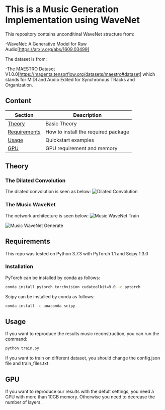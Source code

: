 # This is a Music Generation Implementation using WaveNet

This repository contains unconditinal WaveNet structure from:

-WaveNet: A Generative Model for Raw Audio[https://arxiv.org/abs/1609.03499]

The dataset is from:

-The MAESTRO Dataset V1.0.0[https://magenta.tensorflow.org/datasets/maestro#dataset] which stands for MIDI and Audio Edited for Synchronous TRacks and Organization.

## Content

| Section | Description |
|-|-|
| [Theory](#Theory) | Basic Theory |
| [Requirements](#Requirements) | How to install the required package |
| [Usage](#Usage) | Quickstart examples |
| [GPU](#GPU) | GPU requirement and memory |


## Theory

### The Dilated Convolution

The dilated convolution is seen as below:
![Dilated Convolution](https://drive.google.com/uc?export=view&id=1-hDX23TzHGA270vqnSuBVbEMjPbqQfAE)

### The Music WaveNet

The network architecture is seen below:
![Music WaveNet Train](https://drive.google.com/uc?export=view&id=1QKjEvd4HHBTQVHgORhLhcYho4hGvBDau)

![Music WaveNet Generate](https://drive.google.com/uc?export=view&id=1AOXf4xBtR8yWU5rxJ0kxA9RNC6HeAE5q)


## Requirements

This repo was tested on Python 3.7.3 with PyTorch 1.1 and Scipy 1.3.0

### Installation

PyTorch can be installed by conda as follows:
```bash
conda install pytorch torchvision cudatoolkit=9.0 -c pytorch
```
Scipy can be installed by conda as follows:
```bash
conda install -c anaconda scipy
```

## Usage

If you want to reproduce the results music reconstruction, you can run the command:
```bash
python train.py
```
If you want to train on different dataset, you should change the config.json file and train_files.txt

## GPU

If you want to reproduce our results with the defult settings, you need a GPU with more than 10GB memory. Otherwise you need to decrease the number of layers.





